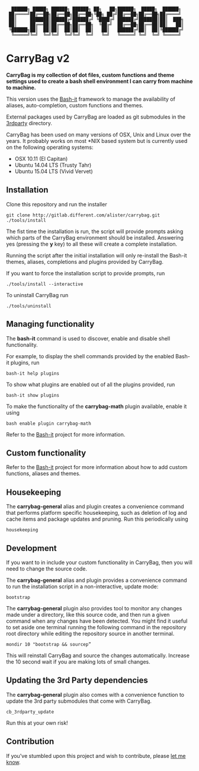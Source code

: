 ```
  ██████╗ █████╗ ██████╗ ██████╗ ██╗   ██╗██████╗  █████╗  ██████╗
 ██╔════╝██╔══██╗██╔══██╗██╔══██╗╚██╗ ██╔╝██╔══██╗██╔══██╗██╔════╝
 ██║     ███████║██████╔╝██████╔╝ ╚████╔╝ ██████╔╝███████║██║  ███╗
 ██║     ██╔══██║██╔══██╗██╔══██╗  ╚██╔╝  ██╔══██╗██╔══██║██║   ██║
 ╚██████╗██║  ██║██║  ██║██║  ██║   ██║   ██████╔╝██║  ██║╚██████╔╝
  ╚═════╝╚═╝  ╚═╝╚═╝  ╚═╝╚═╝  ╚═╝   ╚═╝   ╚═════╝ ╚═╝  ╚═╝ ╚═════╝
```
# CarryBag v2
**CarryBag is my collection of dot files, custom functions and theme settings 
used to create a bash shell environment I can carry from machine to machine.**

This version uses the [Bash-it](https://github.com/revans/bash-it) framework to 
manage the availability of aliases, auto-completion, custom functions and
themes.

External packages used by CarryBag are loaded as git submodules in the 
[3rdparty](3rdparty) directory.

CarryBag has been used on many versions of OSX, Unix and Linux over the 
years. It probably works on most *NIX based system but is currently used on the
following operating systems:
* OSX 10.11 (El Capitan)
* Ubuntu 14.04 LTS (Trusty Tahr)
* Ubuntu 15.04 LTS (Vivid Vervet)

## Installation
Clone this repository and run the installer

	git clone http://gitlab.different.com/alister/carrybag.git
	./tools/install

The fist time the installation is run, the script will provide prompts asking
which parts of the CarryBag environment should be installed. Answering yes
(pressing the **y** key) to all these will create a complete installation.

Running the script after the initial installation will only re-install the
Bash-it themes, aliases, completions and plugins provided by CarryBag.

If you want to force the installation script to provide prompts, run

	./tools/install --interactive

To uninstall CarryBag run

	./tools/uninstall

## Managing functionality
The **bash-it** command is used to discover, enable and disable shell
functionality. 

For example, to display the shell commands provided by the enabled Bash-it
plugins, run

	bash-it help plugins

To show what plugins are enabled out of all the plugins provided, run

	bash-it show plugins

To make the functionality of the **carrybag-math** plugin available, enable it
using

	bash enable plugin carrybag-math

Refer to the [Bash-it](https://github.com/revans/bash-it) project for more 
information.

## Custom functionality
Refer to the [Bash-it](https://github.com/revans/bash-it) project for more
information about how to add custom functions, aliases and themes.

## Housekeeping
The **carrybag-general** alias and plugin creates a convenience command that
performs platform specific housekeeping, such as deletion of log and cache items
and package updates and pruning. Run this periodically using

	housekeeping

## Development
If you want to in include your custom functionality in CarryBag, then you will
need to change the source code.

The **carrybag-general** alias and plugin provides a convenience command to run 
the installation script in a non-interactive, update mode:

	bootstrap

The **carrybag-general** plugin also provides tool to monitor any changes made 
under a directory, like this source code, and then run a given command when any
changes have been detected. You might find it useful to set aside one terminal
running the following command in the repository root directory while editing the
repository source in another terminal.

	mondir 10 "bootstrap && sourcep”

This will reinstall CarryBag and source the changes automatically. Increase the
10 second wait if you are making lots of small changes.

## Updating the 3rd Party dependencies
The **carrybag-general** plugin also comes with a convenience function to update
the 3rd party submodules that come with CarryBag.

	cb_3rdparty_update

Run this at your own risk!

## Contribution
If you've stumbled upon this project and wish to contribute, please 
[let me know](mailto:alister@different.com).